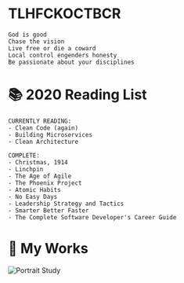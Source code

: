 # TLHFCKOCTBCR
```
God is good
Chase the vision
Live free or die a coward
Local control engenders honesty
Be passionate about your disciplines
```

# 📚 2020 Reading List
```
CURRENTLY READING:
- Clean Code (again)
- Building Microservices
- Clean Architecture

COMPLETE:
- Christmas, 1914
- Linchpin
- The Age of Agile
- The Phoenix Project
- Atomic Habits
- No Easy Days
- Leadership Strategy and Tactics
- Smarter Better Faster
- The Complete Software Developer's Career Guide
```

# 🎨 My Works

![Portrait Study](https://i.imgur.com/kO2ADZf.jpg)
